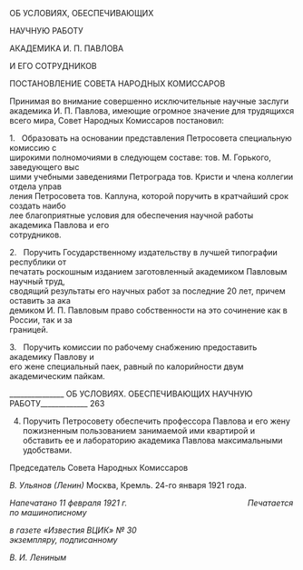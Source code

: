 ОБ УСЛОВИЯХ, ОБЕСПЕЧИВАЮЩИХ

НАУЧНУЮ РАБОТУ

АКАДЕМИКА И. П. ПАВЛОВА

И ЕГО СОТРУДНИКОВ

ПОСТАНОВЛЕНИЕ СОВЕТА НАРОДНЫХ КОМИССАРОВ

Принимая во внимание совершенно исключительные научные заслуги академика И. П. Павлова, имеющие огромное значение для трудящихся всего мира, Совет Народных Комиссаров постановил:

1.   Образовать на основании представления Петросовета специальную комиссию с  
широкими полномочиями в следующем составе: тов. М. Горького, заведующего выс­  
шими учебными заведениями Петрограда тов. Кристи и члена коллегии отдела управ­  
ления Петросовета тов. Каплуна, которой поручить в кратчайший срок создать наибо­  
лее благоприятные условия для обеспечения научной работы академика Павлова и его  
сотрудников.

2.   Поручить Государственному издательству в лучшей типографии республики от­  
печатать роскошным изданием заготовленный академиком Павловым научный труд,  
сводящий результаты его научных работ за последние 20 лет, причем оставить за ака­  
демиком И. П. Павловым право собственности на это сочинение как в России, так и за  
границей.

3.   Поручить комиссии по рабочему снабжению предоставить академику Павлову и  
его жене специальный паек, равный по калорийности двум академическим пайкам.

  

_______________ ОБ УСЛОВИЯХ. ОБЕСПЕЧИВАЮЩИХ НАУЧНУЮ РАБОТУ_____________ 263

4. Поручить Петросовету обеспечить профессора Павлова и его жену пожизненным пользованием занимаемой ими квартирой и обставить ее и лабораторию академика Павлова максимальными удобствами.

Председатель Совета Народных Комиссаров

_В. Ульянов (Ленин)_ Москва, Кремль. 24-го января 1921 года.

_Напечатано 11 февраля 1921 г.                                                      Печатается по машинописному_

_в газете «Известия ВЦИК» № 30                                                         экземпляру, подписанному_

_В. И. Лениным_